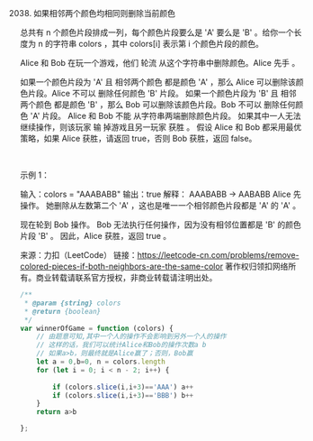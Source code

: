 2038. 如果相邻两个颜色均相同则删除当前颜色

总共有 n 个颜色片段排成一列，每个颜色片段要么是 'A' 要么是 'B' 。给你一个长度为 n 的字符串 colors ，其中 colors[i] 表示第 i 个颜色片段的颜色。

Alice 和 Bob 在玩一个游戏，他们 轮流 从这个字符串中删除颜色。Alice 先手 。

如果一个颜色片段为 'A' 且 相邻两个颜色 都是颜色 'A' ，那么 Alice 可以删除该颜色片段。Alice 不可以 删除任何颜色 'B' 片段。
如果一个颜色片段为 'B' 且 相邻两个颜色 都是颜色 'B' ，那么 Bob 可以删除该颜色片段。Bob 不可以 删除任何颜色 'A' 片段。
Alice 和 Bob 不能 从字符串两端删除颜色片段。
如果其中一人无法继续操作，则该玩家 输 掉游戏且另一玩家 获胜 。
假设 Alice 和 Bob 都采用最优策略，如果 Alice 获胜，请返回 true，否则 Bob 获胜，返回 false。

 

示例 1：

输入：colors = "AAABABB"
输出：true
解释：
AAABABB -> AABABB
Alice 先操作。
她删除从左数第二个 'A' ，这也是唯一一个相邻颜色片段都是 'A' 的 'A' 。

现在轮到 Bob 操作。
Bob 无法执行任何操作，因为没有相邻位置都是 'B' 的颜色片段 'B' 。
因此，Alice 获胜，返回 true 。

来源：力扣（LeetCode）
链接：https://leetcode-cn.com/problems/remove-colored-pieces-if-both-neighbors-are-the-same-color
著作权归领扣网络所有。商业转载请联系官方授权，非商业转载请注明出处。
```js
/**
 * @param {string} colors
 * @return {boolean}
 */
var winnerOfGame = function (colors) {
    // 由题意可知,其中一个人的操作不会影响到另外一个人的操作
    // 这样的话，我们可以统计Alice和Bob的操作次数a b
    // 如果a>b，则最终就是Alice赢了；否则，Bob赢
    let a = 0,b=0, n = colors.length
    for (let i = 0; i < n - 2; i++) {
        
        if (colors.slice(i,i+3)=='AAA') a++
        if (colors.slice(i,i+3)=='BBB') b++
    }
    return a>b

};